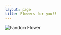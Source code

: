 ```yaml
---
layout: page
title: Flowers for you!!
---
```


<div id="image-container">
    <img id="random-image" alt="Random Flower" />
</div>

<script>
// Array of image file paths in the /img/flowers directory
const images = [
    {% for image in site.static_files %}
      {% if image.path contains '/img/flowers/' %}
        "{{ image.path }}",
      {% endif %}
    {% endfor %}
];

// Function to select a random image and display it
function loadRandomImage() {
    const randomIndex = Math.floor(Math.random() * images.length);
    const randomImage = images[randomIndex];
    document.getElementById('random-image').src = randomImage;
}

// Load a random image immediately when the page loads
window.onload = loadRandomImage;
</script>

